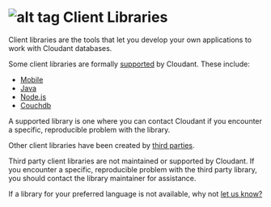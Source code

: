 # ![alt tag](images/libraries_icon.png) Client Libraries

Client libraries are the tools that let you develop your own applications to work with Cloudant databases.

Some client libraries are formally [supported](#supported) by Cloudant.
These include:

- [Mobile](#mobile)
- [Java](#java)
- [Node.js](#node.js)
- [Couchdb](#couchdb)

A supported library is one where you can contact Cloudant if you encounter a specific, reproducible problem with the library.

Other client libraries have been created by [third parties](#thirdparty).

<aside class="warning">Third party client libraries are not maintained or supported by Cloudant.
If you encounter a specific, reproducible problem with the third party library,
you should contact the library maintainer for assistance.</aside> 

If a library for your preferred language is not available,
why not [let us know?](https://github.com/cloudant-labs/slate/issues)
